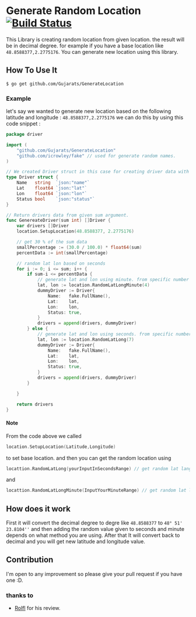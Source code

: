 # Generate Random Location [![Build Status](https://secure.travis-ci.org/Gujarats/GenerateLocation.png)](http://travis-ci.org/Gujarats/GenerateLocation)
This Library is creating random location from given location. the result will be in decimal degree.
for example if you have a base location like `48.8588377,2.2775176`. You can generate new location using this library.

## How To Use It
```shell
$ go get github.com/Gujarats/GenerateLocation
```
### Example
let's say we wanted to generate new location based on the following latitude and longitude : `48.8588377,2.2775176` we can do this by using this code snippet : 
```go
package driver

import (
	"github.com/Gujarats/GenerateLocation"
	"github.com/icrowley/fake" // used for generate random names.
)

// We created Driver struct in this case for creating driver data with random names and location.
type Driver struct {
	Name   string  `json:"name"`
	Lat    float64 `json:"lat"`
	Lon    float64 `json:"lon"`
	Status bool    `json:"status"`
}

// Return drivers data from given sum argument.
func GenereateDriver(sum int) []Driver {
	var drivers []Driver
	location.SetupLocation(48.8588377, 2.2775176)

	// get 30 % of the sum data
	smallPercentage := (30.0 / 100.0) * float64(sum)
	percentData := int(smallPercentage)

	// random lat lon based on seconds
	for i := 0; i <= sum; i++ {
		if sum-i <= percentData {
			// generate lat and lon using minute. from specific number 1-3
			lat, lon := location.RandomLatLongMinute(4)
			dummyDriver := Driver{
				Name:   fake.FullName(),
				Lat:    lat,
				Lon:    lon,
				Status: true,
			}
			drivers = append(drivers, dummyDriver)
		} else {
			// generate lat and lon using seconds. from specific number 1-6
			lat, lon := location.RandomLatLong(7)
			dummyDriver := Driver{
				Name:   fake.FullName(),
				Lat:    lat,
				Lon:    lon,
				Status: true,
			}
			drivers = append(drivers, dummyDriver)
		}

	}

	return drivers
}

```

#### Note
From the code above we called 
```go 
location.SetupLocation(Latitude,Longitude) 
``` 
to set base location. and then you can get the random location using

```go 
locattion.RandomLatLong(yourInputInSecondsRange) // get random lat lang using seconds; per second would be around 20 meters.
``` 
and 

```go 
locattion.RandomLatLongMinute(InputYourMinuteRange) // get random lat lang using seconds; per minute would be around 1 Km.
```

## How does it work
First it will convert the decimal degree to degre like `48.8588377` to `48° 51' 23.8104''` and then adding the random value given to seconds and minute depends on what method you are using. After that It will convert back to decimal and you will get new latitude and longitude value.

## Contribution
I'm open to any improvement so please give your pull request if you have one :D.
### thanks to
* [Rolfl](http://codereview.stackexchange.com/a/156380/80799)
for his review.
